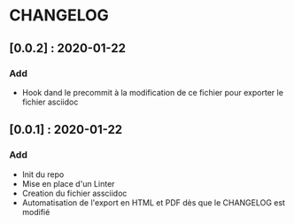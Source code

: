 # CHANGELOG

## [0.0.2] : 2020-01-22

### Add

- Hook dand le precommit à la modification de ce fichier pour exporter le fichier asciidoc

## [0.0.1] : 2020-01-22

### Add

- Init du repo
- Mise en place d'un Linter
- Creation du fichier assciidoc
- Automatisation de l'export en HTML et PDF dès que le CHANGELOG est modifié

